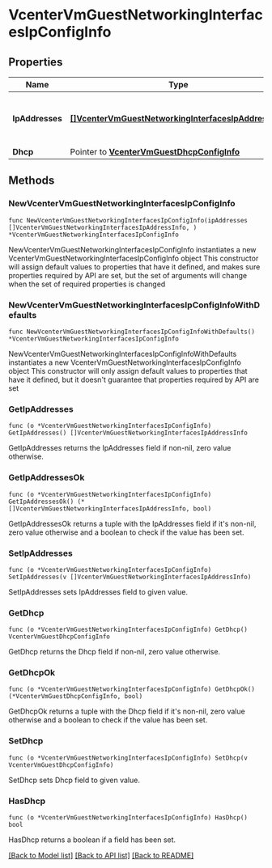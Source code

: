 # VcenterVmGuestNetworkingInterfacesIpConfigInfo

## Properties

Name | Type | Description | Notes
------------ | ------------- | ------------- | -------------
**IpAddresses** | [**[]VcenterVmGuestNetworkingInterfacesIpAddressInfo**](VcenterVmGuestNetworkingInterfacesIpAddressInfo.md) | IP addresses configured on the interface. | 
**Dhcp** | Pointer to [**VcenterVmGuestDhcpConfigInfo**](VcenterVmGuestDhcpConfigInfo.md) |  | [optional] 

## Methods

### NewVcenterVmGuestNetworkingInterfacesIpConfigInfo

`func NewVcenterVmGuestNetworkingInterfacesIpConfigInfo(ipAddresses []VcenterVmGuestNetworkingInterfacesIpAddressInfo, ) *VcenterVmGuestNetworkingInterfacesIpConfigInfo`

NewVcenterVmGuestNetworkingInterfacesIpConfigInfo instantiates a new VcenterVmGuestNetworkingInterfacesIpConfigInfo object
This constructor will assign default values to properties that have it defined,
and makes sure properties required by API are set, but the set of arguments
will change when the set of required properties is changed

### NewVcenterVmGuestNetworkingInterfacesIpConfigInfoWithDefaults

`func NewVcenterVmGuestNetworkingInterfacesIpConfigInfoWithDefaults() *VcenterVmGuestNetworkingInterfacesIpConfigInfo`

NewVcenterVmGuestNetworkingInterfacesIpConfigInfoWithDefaults instantiates a new VcenterVmGuestNetworkingInterfacesIpConfigInfo object
This constructor will only assign default values to properties that have it defined,
but it doesn't guarantee that properties required by API are set

### GetIpAddresses

`func (o *VcenterVmGuestNetworkingInterfacesIpConfigInfo) GetIpAddresses() []VcenterVmGuestNetworkingInterfacesIpAddressInfo`

GetIpAddresses returns the IpAddresses field if non-nil, zero value otherwise.

### GetIpAddressesOk

`func (o *VcenterVmGuestNetworkingInterfacesIpConfigInfo) GetIpAddressesOk() (*[]VcenterVmGuestNetworkingInterfacesIpAddressInfo, bool)`

GetIpAddressesOk returns a tuple with the IpAddresses field if it's non-nil, zero value otherwise
and a boolean to check if the value has been set.

### SetIpAddresses

`func (o *VcenterVmGuestNetworkingInterfacesIpConfigInfo) SetIpAddresses(v []VcenterVmGuestNetworkingInterfacesIpAddressInfo)`

SetIpAddresses sets IpAddresses field to given value.


### GetDhcp

`func (o *VcenterVmGuestNetworkingInterfacesIpConfigInfo) GetDhcp() VcenterVmGuestDhcpConfigInfo`

GetDhcp returns the Dhcp field if non-nil, zero value otherwise.

### GetDhcpOk

`func (o *VcenterVmGuestNetworkingInterfacesIpConfigInfo) GetDhcpOk() (*VcenterVmGuestDhcpConfigInfo, bool)`

GetDhcpOk returns a tuple with the Dhcp field if it's non-nil, zero value otherwise
and a boolean to check if the value has been set.

### SetDhcp

`func (o *VcenterVmGuestNetworkingInterfacesIpConfigInfo) SetDhcp(v VcenterVmGuestDhcpConfigInfo)`

SetDhcp sets Dhcp field to given value.

### HasDhcp

`func (o *VcenterVmGuestNetworkingInterfacesIpConfigInfo) HasDhcp() bool`

HasDhcp returns a boolean if a field has been set.


[[Back to Model list]](../README.md#documentation-for-models) [[Back to API list]](../README.md#documentation-for-api-endpoints) [[Back to README]](../README.md)


